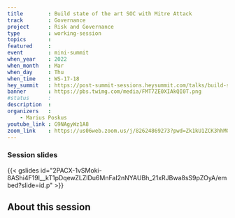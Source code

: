 ```yaml
---
title        : Build state of the art SOC with Mitre Attack
track        : Governance
project      : Risk and Governance
type         : working-session
topics       :
featured     :
event        : mini-summit
when_year    : 2022
when_month   : Mar
when_day     : Thu
when_time    : WS-17-18
hey_summit   : https://post-summit-sessions.heysummit.com/talks/build-state-of-the-art-soc-with-mitre-attck/
banner       : https://pbs.twimg.com/media/FMT7ZE0XIAkQI0T.png
#status      : 
description  :
organizers   :
    - Marius Poskus       
youtube_link : G9NAgyWz1A8
zoom_link    : https://us06web.zoom.us/j/82624869273?pwd=Zk1kU1ZCK3hhMGg0OVRYZGF3OTVzUT09
---
```


### Session slides

{{< gslides id="2PACX-1vSMoki-8AShi4F19l__kT1pDqewZLZlDu6MnFaI2nNYAUBh_21xRJBwa8sS9pZOyA/embed?slide=id.p" >}}

## About this session
